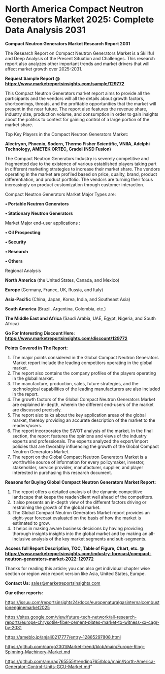 # North America Compact Neutron Generators Market 2025: Complete Data Analysis 2031

<strong>Compact Neutron Generators Market Research Report 2031</strong>

The Research Report on Compact Neutron Generators Market is a Skillful and Deep Analysis of the Present Situation and Challenges. This research report also analyzes other important trends and market drivers that will affect market growth over 2025-2031.

<strong>Request Sample Report @ <a href=https://www.marketreportsinsights.com/sample/129772>https://www.marketreportsinsights.com/sample/129772</a></strong>

This Compact Neutron Generators market report aims to provide all the participants and the vendors will all the details about growth factors, shortcomings, threats, and the profitable opportunities that the market will present in the near future. The report also features the revenue share, industry size, production volume, and consumption in order to gain insights about the politics to contest for gaining control of a large portion of the market share.

Top Key Players in the Compact Neutron Generators Market:

<strong>Alectryon, Phoenix, Sodern, Thermo Fisher Scientific, VNIIA, Adelphi Technology, AMETEK ORTEC, Gradel (NSD Fusion)</strong>

The Compact Neutron Generators Industry is severely competitive and fragmented due to the existence of various established players taking part in different marketing strategies to increase their market share. The vendors operating in the market are profiled based on price, quality, brand, product differentiation, and product portfolio. The vendors are turning their focus increasingly on product customization through customer interaction.

Compact Neutron Generators Market Major Types are:

<strong>• Portable Neutron Generators

• Stationary Neutron Generators</strong>

Market Major end-user applications :

<strong>• Oil Prospecting

• Security

• Research

• Others</strong>

Regional Analysis

</u><strong><b>North America</b></strong> (the United States, Canada, and Mexico)

<strong><b>Europe </b></strong>(Germany, France, UK, Russia, and Italy)

<strong><b>Asia-Pacific</b></strong> (China, Japan, Korea, India, and Southeast Asia)

<strong><b>South America</b></strong> (Brazil, Argentina, Colombia, etc.)

<strong><b>The Middle East and Africa</b></strong> (Saudi Arabia, UAE, Egypt, Nigeria, and South Africa)

<strong>Go For Interesting Discount Here: <a href=https://www.marketreportsinsights.com/discount/129772>https://www.marketreportsinsights.com/discount/129772</a></strong>

<strong>Points Covered in The Report:</strong>
<ol>
  <li>The major points considered in the Global Compact Neutron Generators Market report include the leading competitors operating in the global market.</li>
  <li>The report also contains the company profiles of the players operating in the global market.</li>
  <li>The manufacture, production, sales, future strategies, and the technological capabilities of the leading manufacturers are also included in the report.</li>
  <li>The growth factors of the Global Compact Neutron Generators Market are explained in-depth, wherein the different end-users of the market are discussed precisely.</li>
  <li>The report also talks about the key application areas of the global market, thereby providing an accurate description of the market to the readers/users.</li>
  <li>The report incorporates the SWOT analysis of the market. In the final section, the report features the opinions and views of the industry experts and professionals. The experts analyzed the export/import policies that are favorably influencing the growth of the Global Compact Neutron Generators Market.</li>
  <li>The report on the Global Compact Neutron Generators Market is a worthwhile source of information for every policymaker, investor, stakeholder, service provider, manufacturer, supplier, and player interested in purchasing this research document.</li>
</ol>
<strong>Reasons for Buying Global Compact Neutron Generators Market Report:</strong>

<ol>
  <li>The report offers a detailed analysis of the dynamic competitive landscape that keeps the reader/client well ahead of the competitors.</li>
  <li>It also presents an in-depth view of the different factors driving or restraining the growth of the global market.</li>
  <li>The Global Compact Neutron Generators Market report provides an eight-year forecast evaluated on the basis of how the market is estimated to grow.</li>
  <li>It helps in making aware business decisions by having providing thorough insights insights into the global market and by making an all-inclusive analysis of the key market segments and sub-segments.</li>
</ol>
<strong>Access full Report Description, TOC, Table of Figure, Chart, etc. @ <a href=https://www.marketreportsinsights.com/industry-forecast/compact-neutron-generators-market-2022-129772>https://www.marketreportsinsights.com/industry-forecast/compact-neutron-generators-market-2022-129772</a></strong>


Thanks for reading this article; you can also get individual chapter wise section or region wise report version like Asia, United States, Europe.

<strong>Contact Us:</strong>
sales@marketreportsinsights.com

<strong>Our other reports:</strong>

<a href=https://issuu.com/reportsinsights24/docs/europenaturalgasinternalcombustionenginemarket2025>https://issuu.com/reportsinsights24/docs/europenaturalgasinternalcombustionenginemarket2025</a>

<a href=https://sites.google.com/view/future-tech-network/all-research-reports/europe-chrysotile-fiber-cement-plates-market-to-witness-xx-cagr-by-2031>https://sites.google.com/view/future-tech-network/all-research-reports/europe-chrysotile-fiber-cement-plates-market-to-witness-xx-cagr-by-2031</a>

<a href=https://ameblo.jp/anjali0217777/entry-12885297808.html>https://ameblo.jp/anjali0217777/entry-12885297808.html</a>

<a href=https://github.com/cargo2301/Market-trend/blob/main/Europe-Ring-Spinning-Machinery-Market.md>https://github.com/cargo2301/Market-trend/blob/main/Europe-Ring-Spinning-Machinery-Market.md</a>

<a href=https://github.com/anurag765555/trending765/blob/main/North-America-Generator-Control-Units-GCU-Market.md>https://github.com/anurag765555/trending765/blob/main/North-America-Generator-Control-Units-GCU-Market.md</a>"
